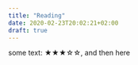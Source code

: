 ```yaml
---
title: "Reading"
date: 2020-02-23T20:02:21+02:00
draft: true
---
```

some text: ★★★☆☆, and then here
